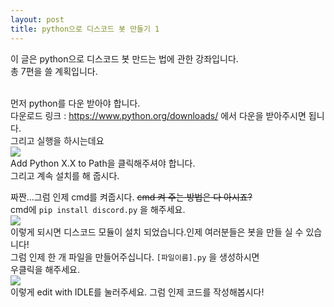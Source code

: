 ```yaml
---
layout: post
title: python으로 디스코드 봇 만들기 1
---
```


이 글은 python으로 디스코드 봇 만드는 법에 관한 강좌입니다.<br>
총 7편을 쓸 계획입니다.<br><br>

먼저 python를 다운 받아야 합니다.<br>
다운로드 링크 : https://www.python.org/downloads/ 에서 다운을 받아주시면 됩니다.<br>
그리고 실행을 하시는데요<br>
<img src="https://docs.python.org/3/_images/win_installer.png"></img>
<br>
Add Python X.X to Path을 클릭해주셔야 합니다.<br>
그리고 계속 설치를 해 줍시다.<br>

짜짠...그럼 인제 cmd를 켜줍시다. ~~cmd 켜 주는 방법은 다 아시죠?~~<br>
cmd에 `pip install discord.py` 을 해주세요.<br>
<img src="https://user-images.githubusercontent.com/37399578/45584194-6596e700-b90a-11e8-8c4c-ab18e86210a0.png"></img>
<br>
이렇게 되시면 디스코드 모듈이 설치 되었습니다.인제 여러분들은 봇을 만들 실 수 있습니다!<br>
그럼 인제 한 개 파일을 만들어주십니다.   `[파일이름].py` 을 생성하시면<br>
우클릭을 해주세요.<br>
<img src="https://user-images.githubusercontent.com/37399578/45584251-303ec900-b90b-11e8-9a95-3e241d681cfd.png"></img>
<br>
이렇게 edit with IDLE를 눌러주세요. 그럼 인제 코드를 작성해봅시다!
